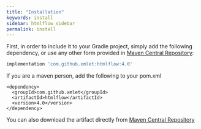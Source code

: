 ```yaml
---
title: "Installation"
keywords: install
sidebar: htmlflow_sidebar
permalink: install
---
```



First, in order to include it to your Gradle project, simply add the following dependency,
or use any other form provided in [Maven Central Repository](https://search.maven.org/artifact/com.github.xmlet/htmlflow/4.0/jar):

```groovy
implementation 'com.github.xmlet:htmlflow:4.0'
```

If you are a maven person, add the following to your pom.xml

```
<dependency>
  <groupId>com.github.xmlet</groupId>
  <artifactId>htmlflow</artifactId>
  <version>4.0</version>
</dependency>
```

You can also download the artifact directly from [Maven
Central Repository](https://repo1.maven.org/maven2/com/github/xmlet/htmlflow)
